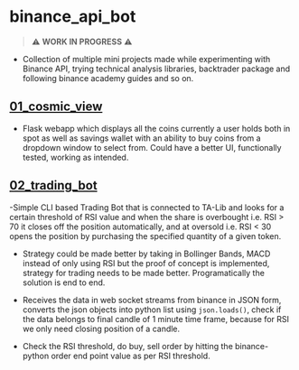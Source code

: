 # binance_api_bot

> :warning: **WORK IN PROGRESS** :warning:

- Collection of multiple mini projects made while experimenting with Binance API, trying technical analysis libraries, backtrader package and following binance academy guides and so on.

## [01_cosmic_view](01_cosmic_view)

- Flask webapp which displays all the coins currently a user holds both in spot as well as savings wallet with an ability to buy coins from a dropdown window to select from. Could have a better UI, functionally tested, working as intended.

## [02_trading_bot](./02_trading_bot) 

-Simple CLI based Trading Bot that is connected to TA-Lib and looks for a certain threshold of RSI value and when the share is overbought i.e. RSI > 70 it closes off the position automatically, and at oversold i.e. RSI < 30 opens the position by purchasing the specified quantity of a given token.

- Strategy could be made better by taking in Bollinger Bands, MACD instead of only using RSI but the proof of concept is implemented, strategy for trading needs to be made better. Programatically the solution is end to end.

- Receives the data in web socket streams from binance in JSON form, converts the json objects into python list using `json.loads()`, check if the data belongs to final candle of 1 minute time frame, because for RSI we only need closing position of a candle.

- Check the RSI threshold, do buy, sell order by hitting the binance-python order end point value as per RSI threshold.
